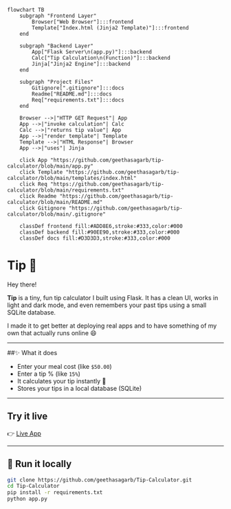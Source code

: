 ```mermaid
flowchart TB
    subgraph "Frontend Layer"
        Browser["Web Browser"]:::frontend
        Template["Index.html (Jinja2 Template)"]:::frontend
    end

    subgraph "Backend Layer"
        App["Flask Server\n(app.py)"]:::backend
        Calc["Tip Calculation\n(Function)"]:::backend
        Jinja["Jinja2 Engine"]:::backend
    end

    subgraph "Project Files"
        Gitignore[".gitignore"]:::docs
        Readme["README.md"]:::docs
        Req["requirements.txt"]:::docs
    end

    Browser -->|"HTTP GET Request"| App
    App -->|"invoke calculation"| Calc
    Calc -->|"returns tip value"| App
    App -->|"render template"| Template
    Template -->|"HTML Response"| Browser
    App -->|"uses"| Jinja

    click App "https://github.com/geethasagarb/tip-calculator/blob/main/app.py"
    click Template "https://github.com/geethasagarb/tip-calculator/blob/main/templates/index.html"
    click Req "https://github.com/geethasagarb/tip-calculator/blob/main/requirements.txt"
    click Readme "https://github.com/geethasagarb/tip-calculator/blob/main/README.md"
    click Gitignore "https://github.com/geethasagarb/tip-calculator/blob/main/.gitignore"

    classDef frontend fill:#ADD8E6,stroke:#333,color:#000
    classDef backend fill:#90EE90,stroke:#333,color:#000
    classDef docs fill:#D3D3D3,stroke:#333,color:#000
```

# Tip 🤔

Hey there!

**Tip** is a tiny, fun tip calculator I built using Flask. It has a clean UI, works in light and dark mode, and even remembers your past tips using a small SQLite database.

I made it to get better at deploying real apps and to have something of my own that actually runs online 😄

---

##✨ What it does

- Enter your meal cost (like `$50.00`)
- Enter a tip % (like `15%`)
- It calculates your tip instantly 💸
- Stores your tips in a local database (SQLite)

---

##  Try it live

👉 [Live App](https://tip-ug1e.onrender.com)

---

## 🧪 Run it locally

```bash
git clone https://github.com/geethasagarb/Tip-Calculator.git
cd Tip-Calculator
pip install -r requirements.txt
python app.py
